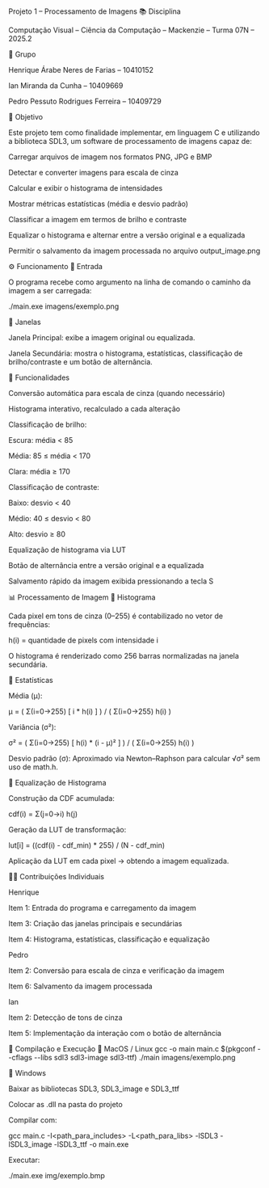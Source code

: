 Projeto 1 – Processamento de Imagens
📚 Disciplina

Computação Visual – Ciência da Computação – Mackenzie – Turma 07N – 2025.2

👥 Grupo

Henrique Árabe Neres de Farias – 10410152

Ian Miranda da Cunha – 10409669

Pedro Pessuto Rodrigues Ferreira – 10409729

🎯 Objetivo

Este projeto tem como finalidade implementar, em linguagem C e utilizando a biblioteca SDL3, um software de processamento de imagens capaz de:

Carregar arquivos de imagem nos formatos PNG, JPG e BMP

Detectar e converter imagens para escala de cinza

Calcular e exibir o histograma de intensidades

Mostrar métricas estatísticas (média e desvio padrão)

Classificar a imagem em termos de brilho e contraste

Equalizar o histograma e alternar entre a versão original e a equalizada

Permitir o salvamento da imagem processada no arquivo output_image.png

⚙️ Funcionamento
🔹 Entrada

O programa recebe como argumento na linha de comando o caminho da imagem a ser carregada:

./main.exe imagens/exemplo.png

🔹 Janelas

Janela Principal: exibe a imagem original ou equalizada.

Janela Secundária: mostra o histograma, estatísticas, classificação de brilho/contraste e um botão de alternância.

🔹 Funcionalidades

Conversão automática para escala de cinza (quando necessário)

Histograma interativo, recalculado a cada alteração

Classificação de brilho:

Escura: média < 85

Média: 85 ≤ média < 170

Clara: média ≥ 170

Classificação de contraste:

Baixo: desvio < 40

Médio: 40 ≤ desvio < 80

Alto: desvio ≥ 80

Equalização de histograma via LUT

Botão de alternância entre a versão original e a equalizada

Salvamento rápido da imagem exibida pressionando a tecla S

📊 Processamento de Imagem
🔹 Histograma

Cada pixel em tons de cinza (0–255) é contabilizado no vetor de frequências:

h(i) = quantidade de pixels com intensidade i


O histograma é renderizado como 256 barras normalizadas na janela secundária.

🔹 Estatísticas

Média (µ):

µ = ( Σ(i=0→255) [ i * h(i) ] ) / ( Σ(i=0→255) h(i) )


Variância (σ²):

σ² = ( Σ(i=0→255) [ h(i) * (i - µ)² ] ) / ( Σ(i=0→255) h(i) )


Desvio padrão (σ):
Aproximado via Newton–Raphson para calcular √σ² sem uso de math.h.

🔹 Equalização de Histograma

Construção da CDF acumulada:

cdf(i) = Σ(j=0→i) h(j)


Geração da LUT de transformação:

lut[i] = ((cdf(i) - cdf_min) * 255) / (N - cdf_min)


Aplicação da LUT em cada pixel → obtendo a imagem equalizada.

👨‍💻 Contribuições Individuais

Henrique

Item 1: Entrada do programa e carregamento da imagem

Item 3: Criação das janelas principais e secundárias

Item 4: Histograma, estatísticas, classificação e equalização

Pedro

Item 2: Conversão para escala de cinza e verificação da imagem

Item 6: Salvamento da imagem processada

Ian

Item 2: Detecção de tons de cinza

Item 5: Implementação da interação com o botão de alternância

🚀 Compilação e Execução
🔹 MacOS / Linux
gcc -o main main.c $(pkgconf --cflags --libs sdl3 sdl3-image sdl3-ttf)
./main imagens/exemplo.png

🔹 Windows

Baixar as bibliotecas SDL3, SDL3_image e SDL3_ttf

Colocar as .dll na pasta do projeto

Compilar com:

gcc main.c -I<path_para_includes> -L<path_para_libs> -lSDL3 -lSDL3_image -lSDL3_ttf -o main.exe


Executar:

./main.exe img/exemplo.bmp
